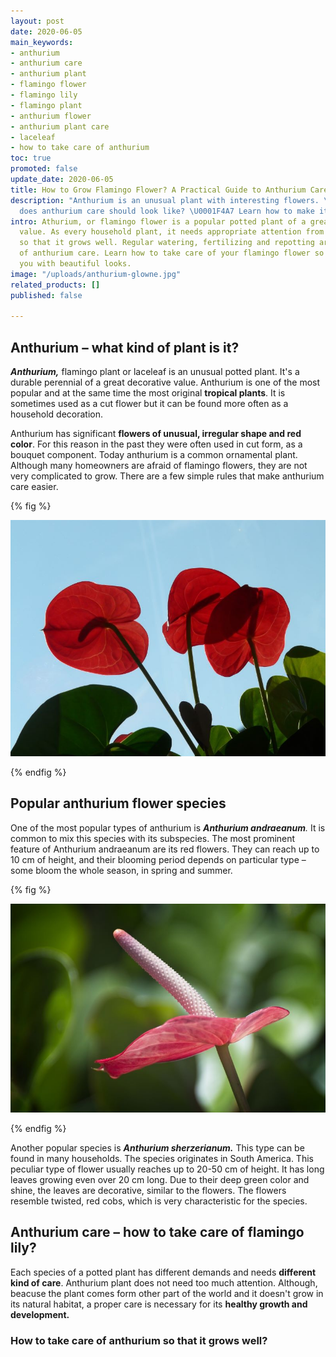 ```yaml
---
layout: post
date: 2020-06-05
main_keywords:
- anthurium
- anthurium care
- anthurium plant
- flamingo flower
- flamingo lily
- flamingo plant
- anthurium flower
- anthurium plant care
- laceleaf
- how to take care of anthurium
toc: true
promoted: false
update_date: 2020-06-05
title: How to Grow Flamingo Flower? A Practical Guide to Anthurium Care
description: "Anthurium is an unusual plant with interesting flowers. \U0001F33A What
  does anthurium care should look like? \U0001F4A7 Learn how to make it look perfect!"
intro: Athurium, or flamingo flower is a popular potted plant of a great aesthetic
  value. As every household plant, it needs appropriate attention from the owner,
  so that it grows well. Regular watering, fertilizing and repotting are the basics
  of anthurium care. Learn how to take care of your flamingo flower so that it rewards
  you with beautiful looks.
image: "/uploads/anthurium-glowne.jpg"
related_products: []
published: false

---
```

## Anthurium – what kind of plant is it?

**_Anthurium,_** flamingo plant or laceleaf is an unusual potted plant. It's a durable perennial of a great decorative value. Anthurium is one of the most popular and at the same time the most original **tropical plants**. It is sometimes used as a cut flower but it can be found more often as a household decoration.

Anthurium has significant **flowers of unusual, irregular shape and red color**. For this reason in the past they were often used in cut form, as a bouquet component. Today anthurium is a common ornamental plant. Although many homeowners are afraid of flamingo flowers, they are not very complicated to grow. There are a few simple rules that make anthurium care easier.

{% fig %}

![Anthurium – what kind of plant is it?](/uploads/anturium-6.jpg "Anthurium – what kind of plant is it?")

{% endfig %}

## Popular anthurium flower species

One of the most popular types of anthurium is **_Anthurium andraeanum_**_._ It is common to mix this species with its subspecies. The most prominent feature of Anthurium andraeanum are its red flowers. They can reach up to 10 cm of height, and their blooming period depends on particular type – some bloom the whole season, in spring and summer.

{% fig %} 

![Popular anthurium flower species](/uploads/anturium-2.jpg "Popular anthurium flower species")

{% endfig %}

Another popular species is **_Anthurium sherzerianum._** This type can be found in many households. The species originates in South America. This peculiar type of flower usually reaches up to 20-50 cm of height. It has long leaves growing even over 20 cm long. Due to their deep green color and shine, the leaves are decorative, similar to the flowers. The flowers resemble twisted, red cobs, which is very characteristic for the species.

## Anthurium care – how to take care of flamingo lily?

Each species of a potted plant has different demands and needs **different kind of care**. Anthurium plant does not need too much attention. Although, beacuse the plant comes form other part of the world and it doesn't grow in its natural habitat, a proper care is necessary for its **healthy growth and development.**

### How to take care of anthurium so that it grows well?